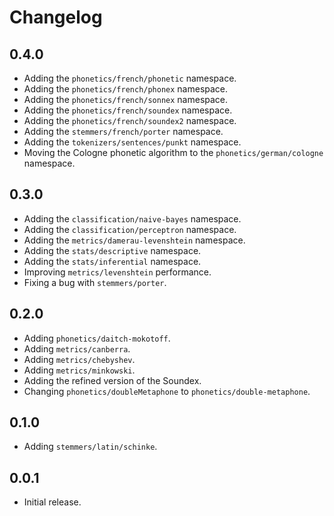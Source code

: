 # Changelog

## 0.4.0

* Adding the `phonetics/french/phonetic` namespace.
* Adding the `phonetics/french/phonex` namespace.
* Adding the `phonetics/french/sonnex` namespace.
* Adding the `phonetics/french/soundex` namespace.
* Adding the `phonetics/french/soundex2` namespace.
* Adding the `stemmers/french/porter` namespace.
* Adding the `tokenizers/sentences/punkt` namespace.
* Moving the Cologne phonetic algorithm to the `phonetics/german/cologne` namespace.

## 0.3.0

* Adding the `classification/naive-bayes` namespace.
* Adding the `classification/perceptron` namespace.
* Adding the `metrics/damerau-levenshtein` namespace.
* Adding the `stats/descriptive` namespace.
* Adding the `stats/inferential` namespace.
* Improving `metrics/levenshtein` performance.
* Fixing a bug with `stemmers/porter`.

## 0.2.0

* Adding `phonetics/daitch-mokotoff`.
* Adding `metrics/canberra`.
* Adding `metrics/chebyshev`.
* Adding `metrics/minkowski`.
* Adding the refined version of the Soundex.
* Changing `phonetics/doubleMetaphone` to `phonetics/double-metaphone`.

## 0.1.0

* Adding `stemmers/latin/schinke`.

## 0.0.1

* Initial release.
